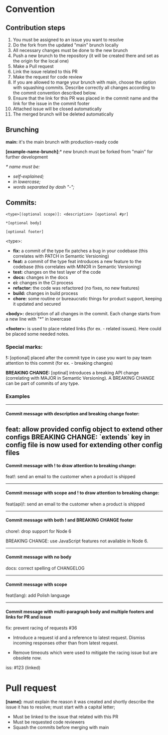 # Сonvention
## Contribution steps
1. You must be assigned to an issue you want to resolve
2. Do the fork from the updated "main" brunch locally
3. All necessary changes must be done to the new brunch
4. Push a new brunch to the repository (it will be created there and set as the origin for the local one)
5. Make a Pull request
6. Link the issue related to this PR
7. Make the request for code review
8. If you are allowed to marge your brunch with main, choose the option with squashing commits. Describe correctly all changes according to the commit convention described below.
9. Ensure that the link for this PR was placed in the commit name and the link for the issue in the commit footer
10. Attached issue will be closed automatically
11. The merged brunch will be deleted automatically

## Brunching
**main:** it's the main brunch with production-ready code

**[example-name-brunch]:*** new brunch must be forked from "main" for further development

*\* name must be:*
- *self-explained;*
- *in lowercase;*
- *words separated by dash "-";*
## Commits:
```
<type>[(optional scope)]: <description> [opotional #pr]

*[optional body]

[optional footer]
```
\<type\>:
- **fix:** a commit of the type fix patches a bug in your codebase (this correlates with PATCH in Semantic Versioning)
- **feat:** a commit of the type feat introduces a new feature to the codebase (this correlates with MINOR in Semantic Versioning)
- **test:** changes on the test layer of the code
- **docs:** changes in the docs
- **ci:** changes in the CI process
- **refactor:** the code was refactored (no fixes, no new features)
- **build:** changes in build process
- **chore:** some routine or bureaucratic things for product support, keeping it updated and secured

**\<body\>:** description of all changes in the commit. Each change starts from a new line with "\*" in lowercase

**\<footer\>:** is used to place related links (for ex. - related issues). Here could be placed some needed notes.

### Special marks:
**!:** [optional] placed after the commit type in case you want to pay team attention to this commit (for ex. - breaking changes)

**BREAKING CHANGE:** [optinal] introduces a breaking API change (correlating with MAJOR in Semantic Versioning). A BREAKING CHANGE can be part of commits of any type.
### Examples

---
#### Commit message with description and breaking change footer:

feat: allow provided config object to extend other configs
BREAKING CHANGE: \`extends\` key in config file is now used for extending other config files
---
#### Commit message with ! to draw attention to breaking change:
feat!: send an email to the customer when a product is shipped

---
#### Commit message with scope and ! to draw attention to breaking change:
feat(api)!: send an email to the customer when a product is shipped

---
#### Commit message with both ! and BREAKING CHANGE footer
chore!: drop support for Node 6

BREAKING CHANGE: use JavaScript features not available in Node 6.

--- 
#### Commit message with no body
docs: correct spelling of CHANGELOG

---
#### Commit message with scope
feat(lang): add Polish language

---
#### Commit message with multi-paragraph body and multiple footers and links for PR and issue
fix: prevent racing of requests #36

* Introduce a request id and a reference to latest request. Dismiss
incoming responses other than from latest request.

* Remove timeouts which were used to mitigate the racing issue but are
obsolete now.

iss: #123 (linked)

# Pull request
**[name]:** must explain the reason it was created and shortly describe the issue it has to resolve; must start with a capital letter;
- Must be linked to the issue that related with this PR
- Must be requested code reviewers
- Squash the commits before merging with main
